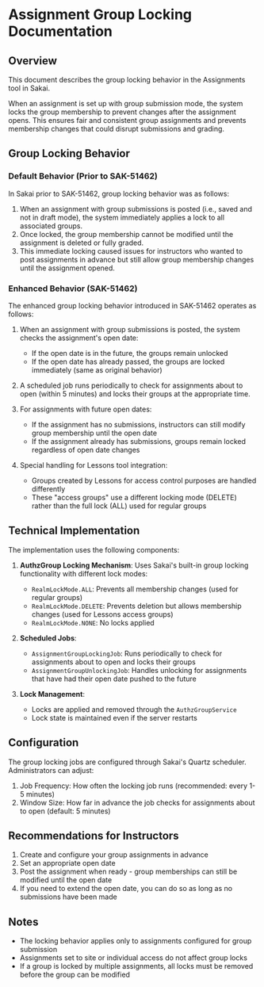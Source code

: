 # Assignment Group Locking Documentation

## Overview

This document describes the group locking behavior in the Assignments tool in Sakai.

When an assignment is set up with group submission mode, the system locks the group membership to prevent changes after the assignment opens. This ensures fair and consistent group assignments and prevents membership changes that could disrupt submissions and grading.

## Group Locking Behavior

### Default Behavior (Prior to SAK-51462)

In Sakai prior to SAK-51462, group locking behavior was as follows:

1. When an assignment with group submissions is posted (i.e., saved and not in draft mode), the system immediately applies a lock to all associated groups.
2. Once locked, the group membership cannot be modified until the assignment is deleted or fully graded.
3. This immediate locking caused issues for instructors who wanted to post assignments in advance but still allow group membership changes until the assignment opened.

### Enhanced Behavior (SAK-51462)

The enhanced group locking behavior introduced in SAK-51462 operates as follows:

1. When an assignment with group submissions is posted, the system checks the assignment's open date:
   - If the open date is in the future, the groups remain unlocked
   - If the open date has already passed, the groups are locked immediately (same as original behavior)

2. A scheduled job runs periodically to check for assignments about to open (within 5 minutes) and locks their groups at the appropriate time.

3. For assignments with future open dates:
   - If the assignment has no submissions, instructors can still modify group membership until the open date
   - If the assignment already has submissions, groups remain locked regardless of open date changes

4. Special handling for Lessons tool integration:
   - Groups created by Lessons for access control purposes are handled differently
   - These "access groups" use a different locking mode (DELETE) rather than the full lock (ALL) used for regular groups

## Technical Implementation

The implementation uses the following components:

1. **AuthzGroup Locking Mechanism**: Uses Sakai's built-in group locking functionality with different lock modes:
   - `RealmLockMode.ALL`: Prevents all membership changes (used for regular groups)
   - `RealmLockMode.DELETE`: Prevents deletion but allows membership changes (used for Lessons access groups)
   - `RealmLockMode.NONE`: No locks applied

2. **Scheduled Jobs**:
   - `AssignmentGroupLockingJob`: Runs periodically to check for assignments about to open and locks their groups
   - `AssignmentGroupUnlockingJob`: Handles unlocking for assignments that have had their open date pushed to the future

3. **Lock Management**:
   - Locks are applied and removed through the `AuthzGroupService`
   - Lock state is maintained even if the server restarts

## Configuration

The group locking jobs are configured through Sakai's Quartz scheduler. Administrators can adjust:

1. Job Frequency: How often the locking job runs (recommended: every 1-5 minutes)
2. Window Size: How far in advance the job checks for assignments about to open (default: 5 minutes)

## Recommendations for Instructors

1. Create and configure your group assignments in advance
2. Set an appropriate open date
3. Post the assignment when ready - group memberships can still be modified until the open date
4. If you need to extend the open date, you can do so as long as no submissions have been made

## Notes

- The locking behavior applies only to assignments configured for group submission
- Assignments set to site or individual access do not affect group locks
- If a group is locked by multiple assignments, all locks must be removed before the group can be modified